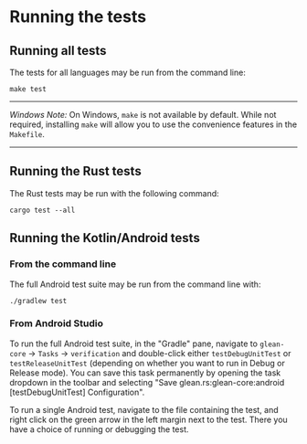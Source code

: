 # Running the tests

## Running all tests

The tests for all languages may be run from the command line:

```
make test
```

---

_Windows Note:_ On Windows, `make` is not available by default. While not required, installing `make` will allow you to use the convenience features in the `Makefile`.

---

## Running the Rust tests

The Rust tests may be run with the following command:

```
cargo test --all
```

## Running the Kotlin/Android tests

### From the command line

The full Android test suite may be run from the command line with:

```
./gradlew test
```

### From Android Studio

To run the full Android test suite, in the "Gradle" pane, navigate to `glean-core` -> `Tasks` -> `verification` and double-click either `testDebugUnitTest` or `testReleaseUnitTest` (depending on whether you want to run in Debug or Release mode).
You can save this task permanently by opening the task dropdown in the toolbar and selecting "Save glean.rs:glean-core:android [testDebugUnitTest] Configuration".

To run a single Android test, navigate to the file containing the test, and right click on the green arrow in the left margin next to the test.  There you have a choice of running or debugging the test.
